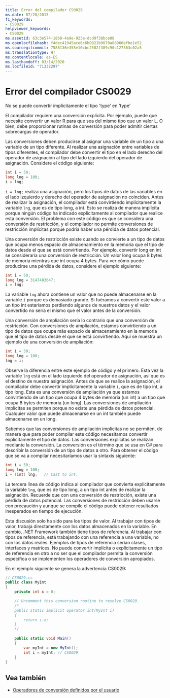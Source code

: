 ```yaml
---
title: Error del compilador CS0029
ms.date: 07/20/2015
f1_keywords:
- CS0029
helpviewer_keywords:
- CS0029
ms.assetid: 63c3e574-1868-4a9e-923e-dcd9f38bce88
ms.openlocfilehash: f4dec41945ace6c6b0821b9870a88960efbe1e52
ms.sourcegitcommit: 7588136e355e10cbc2582f389c90c127363c02a5
ms.translationtype: HT
ms.contentlocale: es-ES
ms.lasthandoff: 03/14/2020
ms.locfileid: "71332297"
---
```

# <a name="compiler-error-cs0029"></a>Error del compilador CS0029

No se puede convertir implícitamente el tipo 'type' en 'type'

 El compilador requiere una conversión explícita. Por ejemplo, puede que necesite convertir un valor R para que sea del mismo tipo que un valor L. O bien, debe proporcionar rutinas de conversión para poder admitir ciertas sobrecargas de operador.

 Las conversiones deben producirse al asignar una variable de un tipo a una variable de un tipo diferente. Al realizar una asignación entre variables de tipos diferentes, el compilador debe convertir el tipo en el lado derecho del operador de asignación al tipo del lado izquierdo del operador de asignación. Considere el código siguiente:

```csharp
int i = 50;
long lng = 100;
i = lng;
```

 `i = lng;` realiza una asignación, pero los tipos de datos de las variables en el lado izquierdo y derecho del operador de asignación no coinciden. Antes de realizar la asignación, el compilador está convirtiendo implícitamente la variable `lng`, que es de tipo long, a int. Esto se realiza de manera implícita porque ningún código ha indicado explícitamente al compilador que realice esta conversión. El problema con este código es que se considera una conversión de restricción, y el compilador no permite conversiones de restricción implícitas porque podría haber una pérdida de datos potencial.

 Una conversión de restricción existe cuando se convierte a un tipo de datos que ocupa menos espacio de almacenamiento en la memoria que el tipo de datos desde el que se está convirtiendo. Por ejemplo, convertir long en int se consideraría una conversión de restricción. Un valor long ocupa 8 bytes de memoria mientras que int ocupa 4 bytes. Para ver cómo puede producirse una pérdida de datos, considere el ejemplo siguiente:

```csharp
int i = 50;
long lng = 3147483647;
i = lng;
```

 La variable `lng` ahora contiene un valor que no puede almacenarse en la variable `i` porque es demasiado grande. Si fuéramos a convertir este valor a un tipo int estaríamos perdiendo algunos de nuestros datos y el valor convertido no sería el mismo que el valor antes de la conversión.

 Una conversión de ampliación sería lo contrario que una conversión de restricción. Con conversiones de ampliación, estamos convirtiendo a un tipo de datos que ocupa más espacio de almacenamiento en la memoria que el tipo de datos desde el que se está convirtiendo. Aquí se muestra un ejemplo de una conversión de ampliación:

```csharp
int i = 50;
long lng = 100;
lng = i;
```

 Observe la diferencia entre este ejemplo de código y el primero. Esta vez la variable `lng` está en el lado izquierdo del operador de asignación, así que es el destino de nuestra asignación. Antes de que se realice la asignación, el compilador debe convertir implícitamente la variable `i`, que es de tipo int, a tipo long. Esta es una conversión de ampliación ya que estamos convirtiendo de un tipo que ocupa 4 bytes de memoria (un int) a un tipo que ocupa 8 bytes de memoria (un long). Las conversiones de ampliación implícitas se permiten porque no existe una pérdida de datos potencial. Cualquier valor que puede almacenarse en un int también puede almacenarse en un long.

 Sabemos que las conversiones de ampliación implícitas no se permiten, de manera que para poder compilar este código necesitamos convertir explícitamente el tipo de datos. Las conversiones explícitas se realizan mediante la conversión. La conversión es el término que se usa en C# para describir la conversión de un tipo de datos a otro. Para obtener el código que se va a compilar necesitaríamos usar la sintaxis siguiente:

```csharp
int i = 50;
long lng = 100;
i = (int) lng;   // Cast to int.
```

 La tercera línea de código indica al compilador que convierta explícitamente la variable `lng`, que es de tipo long, a un tipo int antes de realizar la asignación. Recuerde que con una conversión de restricción, existe una pérdida de datos potencial. Las conversiones de restricción deben usarse con precaución y aunque se compile el código puede obtener resultados inesperados en tiempo de ejecución.

 Esta discusión solo ha sido para los tipos de valor. Al trabajar con tipos de valor, trabaja directamente con los datos almacenados en la variable. En cambio, .NET Framework también tiene tipos de referencia. Al trabajar con tipos de referencia, está trabajando con una referencia a una variable, no con los datos reales. Ejemplos de tipos de referencia serían clases, interfaces y matrices. No puede convertir implícita o explícitamente un tipo de referencia en otro a no ser que el compilador permita la conversión específica o se implementen los operadores de conversión apropiados.

 En el ejemplo siguiente se genera la advertencia CS0029:

```csharp
// CS0029.cs
public class MyInt
{
    private int x = 0;

    // Uncomment this conversion routine to resolve CS0029.
    /*
    public static implicit operator int(MyInt i)
    {
        return i.x;
    }
    */

    public static void Main()
    {
        var myInt = new MyInt();
        int i = myInt; // CS0029
    }
}
```

## <a name="see-also"></a>Vea también

- [Operadores de conversión definidos por el usuario](../operators/user-defined-conversion-operators.md)
